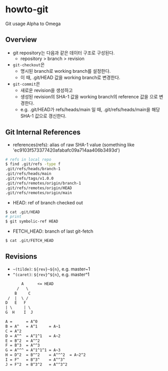 # howto-git

Git usage Alpha to Omega

## Overview

- git repository는 다음과 같은 데이터 구조로 구성된다.
  - repository > branch > revision
- `git-checkout`은 
  - 명시된 branch로 working branch를 설정한다.
  - 이 때, .git/HEAD 값을 working branch로 변경한다.
- `git-commit`은 
  - 새로운 revision을 생성하고 
  - 생성된 revision의 SHA-1 값을 working branch의 reference 값을 으로 변경한다.
  - e.g. .git/HEAD가 refs/heads/main 일 때, .git/refs/heads/main을 해당 SHA-1 값으로 갱신한다.

## Git Internal References

- references(refs): alias of raw SHA-1 value (something like 'ec9103f573377420afabafc09a714aa406b3493d')

```sh
# refs in local repo
$ find .git/refs -type f
.git/refs/heads/branch-1
.git/refs/heads/main
.git/refs/tags/v1.0.0
.git/refs/remotes/origin/branch-1
.git/refs/remotes/origin/HEAD
.git/refs/remotes/origin/main
```

- HEAD: ref of branch checked out

```sh
$ cat .git/HEAD
# print 
$ git symbolic-ref HEAD
```

- FETCH_HEAD: branch of last git-fetch

```sh
$ cat .git/FETCH_HEAD
```

## Revisions

- `~(tilde)`: `${rev}~${n}`, e.g. master~1
- `^(caret)`: `${rev}^${n}`, e.g. master^1

```txt
       A      <= HEAD
     /   \
    B     C
 /  |  \ /
D   E   F
| \     | \
G  H    I  J

A =      = A^0
B = A^   = A^1     = A~1
C = A^2
D = A^^  = A^1^1   = A~2
E = B^2  = A^^2
F = B^3  = A^^3
G = A^^^ = A^1^1^1 = A~3
H = D^2  = B^^2    = A^^^2  = A~2^2
I = F^   = B^3^    = A^^3^
J = F^2  = B^3^2   = A^^3^2
```
